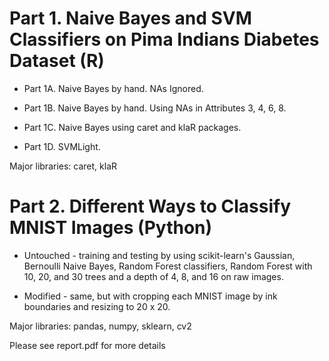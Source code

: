 # Part 1. Naive Bayes and SVM Classifiers on Pima Indians Diabetes Dataset (R)

* Part 1A. Naive Bayes by hand. NAs Ignored.

* Part 1B. Naive Bayes by hand. Using NAs in Attributes 3, 4, 6, 8.

* Part 1C. Naive Bayes using caret and klaR packages.

* Part 1D. SVMLight.

Major libraries: caret, klaR


# Part 2. Different Ways to Classify MNIST Images (Python)

* Untouched - training and testing by using scikit-learn's Gaussian, Bernoulli Naive Bayes, Random Forest classifiers, Random Forest with 10, 20, and 30 trees and a depth of 4, 8, and 16 on raw images.

* Modified - same, but with cropping each MNIST image by ink boundaries and resizing to 20 x 20.

Major libraries: pandas, numpy, sklearn, cv2

Please see report.pdf for more details
